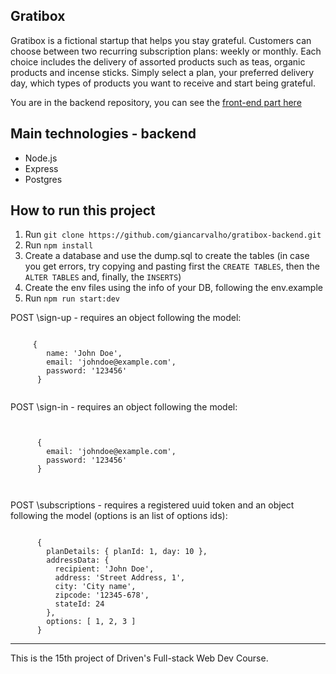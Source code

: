 
## Gratibox

Gratibox is a fictional startup that helps you stay grateful. Customers can choose between two recurring subscription plans: weekly or monthly. Each choice includes the delivery of assorted products such as teas, organic products and incense sticks. Simply select a plan, your preferred delivery day, which types of products you want to receive and start being grateful. 


You are in the backend repository, you can see the [front-end part here](https://github.com/giancarvalho/gratibox-frontend)


## Main technologies - backend

- Node.js
- Express
- Postgres

## How to run this project

1)  Run ```git clone https://github.com/giancarvalho/gratibox-backend.git ```
2) Run ```npm install```
3) Create a database and use the dump.sql to create the tables (in case you get errors, try copying and pasting first the ```CREATE TABLES```, then the ```ALTER TABLES``` and, finally, the ```INSERTS```)
4) Create the env files using the info of your DB, following the env.example
5) Run ```npm run start:dev```



POST \sign-up - requires an object following the model:

```   

     {       
        name: 'John Doe',
        email: 'johndoe@example.com',
        password: '123456'
      }
      
``` 

POST \sign-in - requires an object following the model:

```


      {
        email: 'johndoe@example.com',
        password: '123456'
      }
      
      
```

POST \subscriptions - requires a registered uuid token and an object following the model (options is an list of options ids):

```  

      {
        planDetails: { planId: 1, day: 10 },
        addressData: {
          recipient: 'John Doe',
          address: 'Street Address, 1',
          city: 'City name',
          zipcode: '12345-678',
          stateId: 24
        },
        options: [ 1, 2, 3 ]
      }
```

--- 
This is the 15th project of Driven's Full-stack Web Dev Course. 
